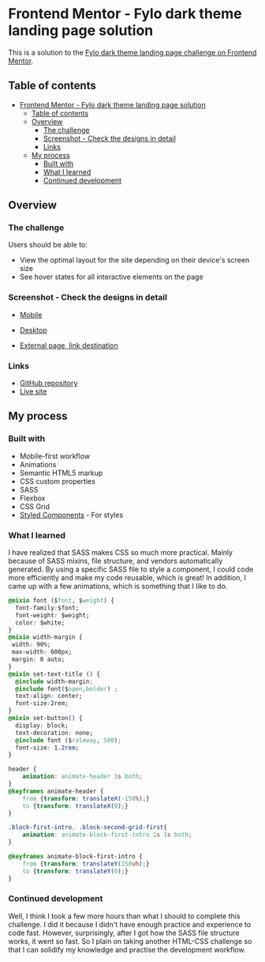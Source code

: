 # Frontend Mentor - Fylo dark theme landing page solution

This is a solution to the [Fylo dark theme landing page challenge on Frontend Mentor](https://www.frontendmentor.io/challenges/fylo-dark-theme-landing-page-5ca5f2d21e82137ec91a50fd). 

## Table of contents

- [Frontend Mentor - Fylo dark theme landing page solution](#frontend-mentor---fylo-dark-theme-landing-page-solution)
  - [Table of contents](#table-of-contents)
  - [Overview](#overview)
    - [The challenge](#the-challenge)
    - [Screenshot - Check the designs in detail](#screenshot---check-the-designs-in-detail)
    - [Links](#links)
  - [My process](#my-process)
    - [Built with](#built-with)
    - [What I learned](#what-i-learned)
    - [Continued development](#continued-development)


## Overview

### The challenge

Users should be able to:

- View the optimal layout for the site depending on their device's screen size
- See hover states for all interactive elements on the page

### Screenshot - Check the designs in detail

- [Mobile](design/mobile-solution.png)

- [Desktop](design/desktop-solution.png)

- [External page, link destination](design/external-page.png)

### Links

- [GitHub repository](https://github.com/isaacnovaes/fylo-dark-theme-landing-page)
- [Live site](https://youthful-stonebraker-6efbf6.netlify.app)

## My process

### Built with

- Mobile-first workflow
- Animations
- Semantic HTML5 markup
- CSS custom properties
- SASS
- Flexbox
- CSS Grid
- [Styled Components](https://styled-components.com/) - For styles

### What I learned

I have realized that SASS makes CSS so much more practical. Mainly because of SASS mixins, file structure, and vendors automatically generated. By using a specific SASS file to style a component, I could code more efficiently and make my code reusable, which is great! In addition, I came up with a few animations, which is something that I like to do.

```css
@mixin font ($font, $weight) {
  font-family:$font;
  font-weight: $weight;
  color: $white;  
}
@mixin width-margin {
 width: 90%;
 max-width: 600px;
 margin: 0 auto;
}
@mixin set-text-title () {
  @include width-margin; 
  @include font($open,bolder) ;
  text-align: center;
  font-size:2rem;
}
@mixin set-button() {
  display: block;
  text-decoration: none;
  @include font ($raleway, 500);
  font-size: 1.2rem;
}
```
```css
header {
    animation: animate-header 1s both;
}
@keyframes animate-header {
    from {transform: translateX(-150%);}
    to {transform: translateX(0);}
}

.block-first-intro, .block-second-grid-first{
    animation: animate-block-first-intro 1s 1s both;
}

@keyframes animate-block-first-intro {
    from {transform: translateY(150vh);}
    to {transform: translateY(0);}
}

```



### Continued development

Well, I think I took a few more hours than what I should to complete this challenge. I did it because I didn't have enough practice and experience to code fast. However, surprisingly, after I got how the SASS file structure works, it went so fast. So I plain on taking another HTML-CSS challenge so that I can solidify my knowledge and practise the development workflow. 


